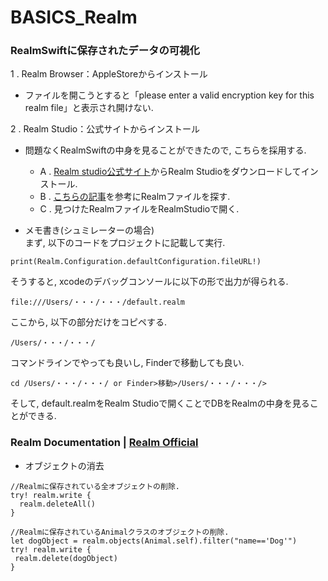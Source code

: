 # BASICS_Realm

### RealmSwiftに保存されたデータの可視化

1 . Realm Browser：AppleStoreからインストール  
* ファイルを開こうとすると「please enter a valid encryption key for this realm file」と表示され開けない.

2 . Realm Studio：公式サイトからインストール  
* 問題なくRealmSwiftの中身を見ることができたので, こちらを採用する.  
    * A . [Realm studio公式サイト](https://docs.mongodb.com/realm-legacy/jp/products/realm-studio.html)からRealm Studioをダウンロードしてインストール.  
    * B . [こちらの記事](https://qiita.com/i_nak/items/5d6062333b205275b85b)を参考にRealmファイルを探す.  
    * C . 見つけたRealmファイルをRealmStudioで開く.  

* メモ書き(シュミレーターの場合)  
まず, 以下のコードをプロジェクトに記載して実行.
```
print(Realm.Configuration.defaultConfiguration.fileURL!)
```
そうすると, xcodeのデバッグコンソールに以下の形で出力が得られる.
```
file:///Users/・・・/・・・/default.realm
```
ここから, 以下の部分だけをコピペする.
```
/Users/・・・/・・・/
```
コマンドラインでやっても良いし, Finderで移動しても良い.
```
cd /Users/・・・/・・・/ or Finder>移動>/Users/・・・/・・・/>
```
そして, default.realmをRealm Studioで開くことでDBをRealmの中身を見ることができる.

### Realm Documentation | [Realm Official](https://docs.mongodb.com/realm-legacy/jp/docs/swift/latest.html)  

* オブジェクトの消去
```
//Realmに保存されている全オブジェクトの削除.
try! realm.write {
  realm.deleteAll()
}

//Realmに保存されているAnimalクラスのオブジェクトの削除.
let dogObject = realm.objects(Animal.self).filter("name=='Dog'")
try! realm.write {
 realm.delete(dogObject)
}
```
